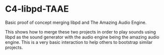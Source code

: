 C4-libpd-TAAE
=============

Basic proof of concept merging libpd and The Amazing Audio Engine.

This shows how to merge these two projects in order to play sounds using libpd as the sound generator with the audio engine being the amazing audio engine. This is a very basic interaction to help others to bootstrap similar projects. 
